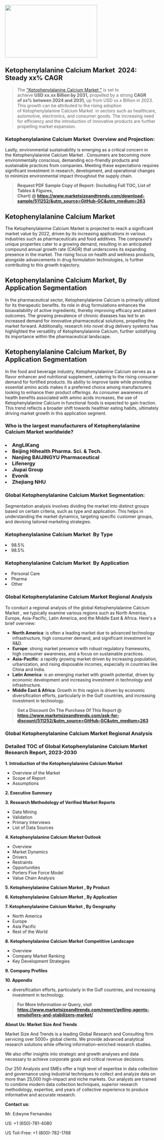 <p><img class="alignnone size-medium wp-image-20088" src="https://ffe5etoiles.com/wp-content/uploads/2024/12/MST1-300x171.png" alt="" width="300" height="171" /></p><h2 id="ember46" class="ember-view reader-text-block__heading-2">Ketophenylalanine Calcium Market &nbsp;2024: Steady&nbsp;xx% CAGR</h2><blockquote id="ember47" class="ember-view reader-text-block__blockquote">The&nbsp;<a class="app-aware-link " href="https://www.marketsizeandtrends.com/download-sample/511252/&utm_source=GitHub-GC&utm_medium=263" target="_blank" data-test-app-aware-link="">"Ketophenylalanine Calcium Market "</a>&nbsp;is set to achieve&nbsp;<strong>USD&nbsp;xx.xx&nbsp;Billion by 2031,</strong>&nbsp;propelled by a strong&nbsp;<strong>CAGR of&nbsp;xx% between 2024 and 2031,</strong>&nbsp;up from USD xx.x Billion in 2023. This growth can be attributed to the rising adoption of&nbsp;Ketophenylalanine Calcium Market &nbsp;in sectors such as healthcare, automotive, electronics, and consumer goods. The increasing need for efficiency and the introduction of innovative products are further propelling market expansion.</blockquote><h3 id="ember48" class="ember-view reader-text-block__heading-3">Ketophenylalanine Calcium Market &nbsp;Overview and Projection:</h3><p id="ember49" class="ember-view reader-text-block__paragraph">Lastly, environmental sustainability is emerging as a critical concern in the&nbsp;Ketophenylalanine Calcium Market . Consumers are becoming more environmentally conscious, demanding eco-friendly products and sustainable practices from companies. Meeting these expectations requires significant investment in research, development, and operational changes to minimize environmental impact throughout the supply chain.</p><blockquote id="ember50" class="ember-view reader-text-block__blockquote"><strong>Request PDF Sample Copy of Report: (Including Full TOC, List of Tables &amp; Figures, Chart)&nbsp;@&nbsp;<strong><a href="https://www.marketsizeandtrends.com/download-sample/511252/&utm_source=GitHub-GC&utm_medium=263" target="_blank">https://www.marketsizeandtrends.com/download-sample/511252/&utm_source=GitHub-GC&utm_medium=263</a></strong></strong></blockquote><h3 class=""> <h2>Ketophenylalanine Calcium Market</h2><p>The Ketophenylalanine Calcium Market is projected to reach a significant market value by 2022, driven by its increasing applications in various industries such as pharmaceuticals and food additives. The compound's unique properties cater to a growing demand, resulting in an anticipated compound annual growth rate (CAGR) that underscores its expanding presence in the market. The rising focus on health and wellness products, alongside advancements in drug formulation technologies, is further contributing to this growth trajectory.</p><h2>Ketophenylalanine Calcium Market, By Application Segmentation</h2><p>In the pharmaceutical sector, Ketophenylalanine Calcium is primarily utilized for its therapeutic benefits. Its role in drug formulations enhances the bioavailability of active ingredients, thereby improving efficacy and patient outcomes. The growing prevalence of chronic diseases has led to an increased demand for innovative pharmaceutical solutions, propelling the market forward. Additionally, research into novel drug delivery systems has highlighted the versatility of Ketophenylalanine Calcium, further solidifying its importance within the pharmaceutical landscape.</p><h2>Ketophenylalanine Calcium Market, By Application Segmentation</h2><p>In the food and beverage industry, Ketophenylalanine Calcium serves as a flavor enhancer and nutritional supplement, catering to the rising consumer demand for fortified products. Its ability to improve taste while providing essential amino acids makes it a preferred choice among manufacturers looking to enhance their product offerings. As consumer awareness of health benefits associated with amino acids increases, the use of Ketophenylalanine Calcium in functional foods is expected to gain traction. This trend reflects a broader shift towards healthier eating habits, ultimately driving market growth in this application segment.</p></h3><h3 id="" class="">Who is the largest manufacturers of&nbsp;Ketophenylalanine Calcium Market worldwide?</h3><h3 class=""></Li><Li>AngLiKang</Li><Li> Beijing Hihealth Pharma. Sci. & Tech.</Li><Li> Nanjing BAIJINGYU Pharmaceutical</Li><Li> Lifenergy</Li><Li> Jiupai Group</Li><Li> Evonik</Li><Li> Zhejiang NHU</h3><h3 id="ember53" class="ember-view reader-text-block__heading-3">Global&nbsp;Ketophenylalanine Calcium Market Segmentation:</h3><p id="ember54" class="ember-view reader-text-block__paragraph">Segmentation analysis involves dividing the market into distinct groups based on certain criteria, such as type and application. This helps in understanding the market dynamics, targeting specific customer groups, and devising tailored marketing strategies.</p><h3 id="" class="">Ketophenylalanine Calcium Market &nbsp;By Type</h3><p></Li><Li>98.5%</Li><Li> 98.5%</p><h3 id="" class="">Ketophenylalanine Calcium Market &nbsp;By Application</h3><p class=""></Li><Li>Personal Care</Li><Li> Pharma</Li><Li> Other</p><h3 id="ember62" class="ember-view reader-text-block__heading-3">Global Ketophenylalanine Calcium Market Regional Analysis</h3><p id="ember63" class="ember-view reader-text-block__paragraph">To conduct a regional analysis of the global Ketophenylalanine Calcium Market , we typically examine various regions such as North America, Europe, Asia-Pacific, Latin America, and the Middle East &amp; Africa. Here's a brief overview:</p><ul><li><strong>North America</strong>: is often a leading market due to advanced technology infrastructure, high consumer demand, and significant investment in R&amp;D.</li><li><strong>Europe</strong>: strong market presence with robust regulatory frameworks, high consumer awareness, and a focus on sustainable practices.</li><li><strong>Asia-Pacific</strong>: a rapidly growing market driven by increasing population, urbanization, and rising disposable incomes, especially in countries like China and India.</li><li><strong>Latin America</strong>: is an emerging market with growth potential, driven by economic development and increasing investment in technology and infrastructure.</li><li><strong>Middle East &amp; Africa</strong>: Growth in this region is driven by economic diversification efforts, particularly in the Gulf countries, and increasing investment in technology.</li></ul><blockquote id="ember61" class="ember-view reader-text-block__blockquote"><strong>Get a Discount On The Purchase Of This Report @ <strong><a href="https://html-cleaner.com/" target="">https://www.marketsizeandtrends.com/ask-for-discount/511252/&utm_source=GitHub-GC&utm_medium=263</a></strong></strong></blockquote><h3 id="ember62" class="ember-view reader-text-block__heading-3">Global Ketophenylalanine Calcium Market Regional Analysis</h3><h3 id="" class="">Detailed TOC of Global Ketophenylalanine Calcium Market Research Report, 2023-2030</h3><p id="" class=""><strong>1. Introduction of the Ketophenylalanine Calcium Market </strong></p><ul><li>Overview of the Market</li><li>Scope of Report</li><li>Assumptions</li></ul><p id="" class=""><strong>2. Executive Summary</strong></p><p id="" class=""><strong>3. Research Methodology of Verified Market Reports</strong></p><ul><li>Data Mining</li><li>Validation</li><li>Primary Interviews</li><li>List of Data Sources</li></ul><p id="" class=""><strong>4. Ketophenylalanine Calcium Market Outlook</strong></p><ul><li>Overview</li><li>Market Dynamics</li><li>Drivers</li><li>Restraints</li><li>Opportunities</li><li>Porters Five Force Model</li><li>Value Chain Analysis</li></ul><p id="" class=""><strong>5. Ketophenylalanine Calcium Market , By Product</strong></p><p id="" class=""><strong>6. Ketophenylalanine Calcium Market , By Application</strong></p><p id="" class=""><strong>7. Ketophenylalanine Calcium Market , By Geography</strong></p><ul><li>North America</li><li>Europe</li><li>Asia Pacific</li><li>Rest of the World</li></ul><p id="" class=""><strong>8. Ketophenylalanine Calcium Market Competitive Landscape</strong></p><ul><li>Overview</li><li>Company Market Ranking</li><li>Key Development Strategies</li></ul><p id="" class=""><strong>9. Company Profiles</strong></p><p id="" class=""><strong>10. Appendix</strong></p><ul><li>diversification efforts, particularly in the Gulf countries, and increasing investment in technology.</li></ul><blockquote id="ember65" class="ember-view reader-text-block__blockquote"><strong>For More Information or Query, visit <strong><strong><a href="https://html-cleaner.com/" target="">https://www.marketsizeandtrends.com/report/gelling-agents-emulsifiers-and-stabilizers-market/</a></strong></strong></strong></blockquote><p id="" class=""><strong>About Us: Market Size And Trends</strong></p><p id="" class="">Market Size And Trends is a leading Global Research and Consulting firm servicing over 5000+ global clients. We provide advanced analytical research solutions while offering information-enriched research studies.</p><p id="" class="">We also offer insights into strategic and growth analyses and data necessary to achieve corporate goals and critical revenue decisions.</p><p id="" class="">Our 250 Analysts and SMEs offer a high level of expertise in data collection and governance using industrial techniques to collect and analyze data on more than 25,000 high-impact and niche markets. Our analysts are trained to combine modern data collection techniques, superior research methodology, expertise, and years of collective experience to produce informative and accurate research.</p><p id="" class=""><strong>Contact us:</strong></p><p id="" class="">Mr. Edwyne Fernandes</p><p id="" class="">US: +1 (650)-781-4080</p><p id="" class="">US Toll-Free: +1 (800)-782-1768</p>
